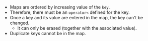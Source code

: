 - Maps are ordered by increasing value of the `key`.
- Therefore, there must be an `operator<` defined for the key.
- Once a key and its value are entered in the map, the key can't be changed.
	- It can only be erased (together with the associated value).
- Duplicate keys cannot be in the map.